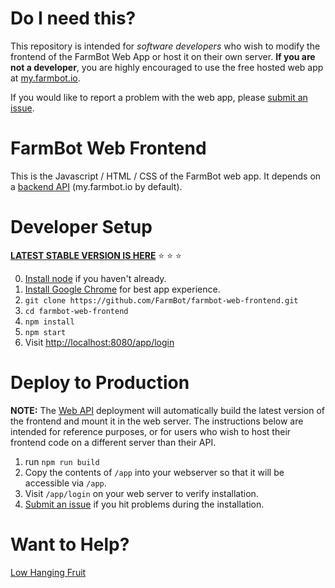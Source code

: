 # Do I need this?

This repository is intended for *software developers* who wish to modify the frontend of the FarmBot Web App or host it on their own server. **If you are not a developer**, you are highly encouraged to use the free hosted web app at [my.farmbot.io](http://my.farmbot.io/).

If you would like to report a problem with the web app, please [submit an issue](https://github.com/FarmBot/farmbot-web-frontend/issues/new).

# FarmBot Web Frontend

 This is the Javascript / HTML / CSS of the FarmBot web app. It depends on a [backend API](https://github.com/FarmBot/Farmbot-Web-API) (my.farmbot.io by default).

# Developer Setup

**[LATEST STABLE VERSION IS HERE](https://github.com/FarmBot/farmbot-web-frontend/releases)** :star: :star: :star:

0. [Install node](https://nodejs.org/en/download/) if you haven't already.
1. [Install Google Chrome](https://www.google.com/chrome/) for best app experience.
2. `git clone https://github.com/FarmBot/farmbot-web-frontend.git`
3. `cd farmbot-web-frontend`
4. `npm install`
5. `npm start`
6. Visit [http://localhost:8080/app/login](http://localhost:8080/app/login)

# Deploy to Production

**NOTE:** The [Web API](https://github.com/FarmBot/Farmbot-Web-API) deployment will automatically build the latest version of the frontend and mount it in the web server. The instructions below are intended for reference purposes, or for users who wish to host their frontend code on a different server than their API.

1. run `npm run build`
2. Copy the contents of `/app` into your webserver so that it will be accessible via `/app`.
3. Visit `/app/login` on your web server to verify installation.
4. [Submit an issue](https://github.com/FarmBot/farmbot-web-frontend/issues/new?title=Installation%20Failure) if you hit problems during the installation.

# Want to Help?

[Low Hanging Fruit](https://github.com/FarmBot/farmbot-web-frontend/search?l=typescript&q=TODO&utf8=%E2%9C%93)
